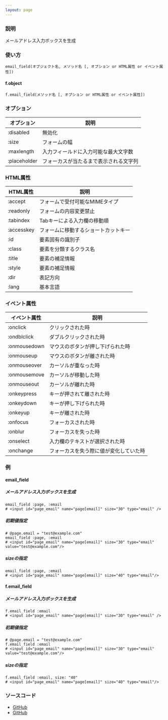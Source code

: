 ```yaml
---
layout: page
---
```

### 説明
メールアドレス入力ボックスを生成

### 使い方
    email_field(オブジェクト名, メソッド名 [, オプション or HTML属性 or イベント属性])

#### f.object
    f.email_field(メソッド名 [, オプション or HTML属性 or イベント属性])

### オプション

オプション        | 説明
-------------|--------------------
:disabled    | 無効化
:size        | フォームの幅
:maxlength   | 入力フィールドに入力可能な最大文字数
:placeholder | フォーカスが当たるまで表示される文字列

### HTML属性

HTML属性      | 説明
-----------|-------------------
:accept    | フォームで受付可能なMIMEタイプ
:readonly  | フォームの内容変更禁止
:tabindex  | Tabキーによる入力欄の移動順
:accesskey | フォームに移動するショートカットキー
:id        | 要素固有の識別子
:class     | 要素を分類するクラス名
:title     | 要素の補足情報
:style     | 要素の補足情報
:dir       | 表記方向
:lang      | 基本言語

### イベント属性

イベント属性     | 説明
-------------|--------------------
:onclick     | クリックされた時
:ondblclick  | ダブルクリックされた時
:onmousedown | マウスのボタンが押し下げられた時
:onmouseup   | マウスのボタンが離された時
:onmouseover | カーソルが重なった時
:onmousemove | カーソルが移動した時
:onmouseout  | カーソルが離れた時
:onkeypress  | キーが押されて離された時
:onkeydown   | キーが押し下げられた時
:onkeyup     | キーが離された時
:onfocus     | フォーカスされた時
:onblur      | フォーカスを失った時
:onselect    | 入力欄のテキストが選択された時
:onchange    | フォーカスを失う際に値が変化していた時

### 例
#### email_field
##### メールアドレス入力ボックスを生成
    email_field :page, :email
    # <input id="page_email" name="page[email]" size="30" type="email" />

##### 初期値指定
    # @page.email = "test@example.com"
    email_field :page, :email
    # <input id="page_email" name="page[email]" size="30" type="email" value="test@example.com"/>

##### sizeの指定
    email_field :page, :email
    # <input id="page_email" name="page[email]" size="40" type="email"/>

#### f.email_field
##### メールアドレス入力ボックスを生成
    f.email_field :email
    # <input id="page_email" name="page[email]" size="30" type="email" />

##### 初期値指定
    # @page.email = "test@example.com"
    f.email_field :email
    # <input id="page_email" name="page[email]" size="30" type="email" value="test@example.com"/>

##### sizeの指定
    f.email_field :email, size: "40"
    # <input id="page_email" name="page[email]" size="40" type="email"/>

### ソースコード
* [GitHub](https://github.com/rails/rails/blob/f33d52c95217212cbacc8d5e44b5a8e3cdc6f5b3/actionview/lib/action_view/helpers/form_helper.rb#L1506)
* [GitHub](https://github.com/rails/rails/blob/f33d52c95217212cbacc8d5e44b5a8e3cdc6f5b3/actionview/lib/action_view/helpers/form_helper.rb#L1878)